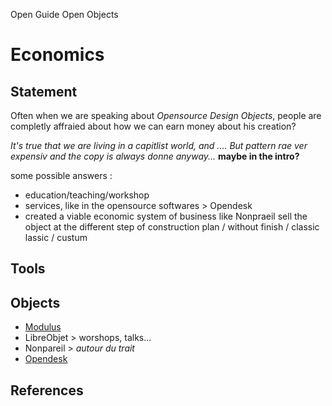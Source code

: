 Open Guide Open Objects


Economics
========

Statement
---------------

Often when we are speaking about *Opensource Design Objects*, people are completly affraied about how we can earn money about his creation?

*It's true that we are living in a capitlist world, and ....
But pattern rae ver expensiv and the copy is always donne anyway...* **maybe in the intro?**

some possible answers :
- education/teaching/workshop
- services, like in the opensource softwares > Opendesk
- created a viable economic system of business  like Nonpraeil
sell the object at the different step of construction plan / without finish / classic lassic / custum


Tools
-------

Objects
-----------
- [Modulus](http://mmodulus.com/ ) 
- LibreObjet > worshops, talks...
- Nonpareil > *autour du trait* 
- [Opendesk](https://www.opendesk.cc/ )

References
----------------


